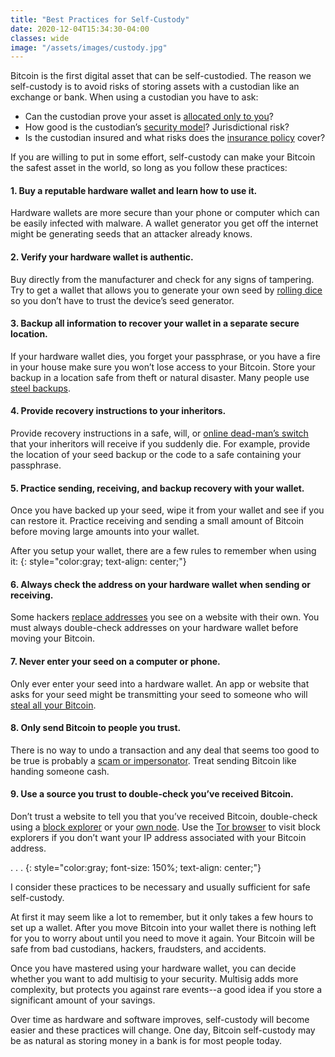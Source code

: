 ```yaml
---
title: "Best Practices for Self-Custody"
date: 2020-12-04T15:34:30-04:00
classes: wide
image: "/assets/images/custody.jpg"
---
```


Bitcoin is the first digital asset that can be self-custodied.  The reason we self-custody is to avoid risks of storing assets with a custodian like an exchange or bank.  When using a custodian you have to ask:

* Can the custodian prove your asset is [allocated only to you][reserves]?
* How good is the custodian’s [security model][hack]?  Jurisdictional risk?
* Is the custodian insured and what risks does the [insurance policy][insurance] cover?

If you are willing to put in some effort, self-custody can make your Bitcoin the safest asset in the world, so long as you follow these practices:

#### 1. Buy a reputable hardware wallet and learn how to use it.
Hardware wallets are more secure than your phone or computer which can be easily infected with malware.  A wallet generator you get off the internet might be generating seeds that an attacker already knows.

#### 2. Verify your hardware wallet is authentic.
Buy directly from the manufacturer and check for any signs of tampering.  Try to get a wallet that allows you to generate your own seed by [rolling dice][dice] so you don’t have to trust the device’s seed generator.

#### 3. Backup all information to recover your wallet in a separate secure location.
If your hardware wallet dies, you forget your passphrase, or you have a fire in your house make sure you won’t lose access to your Bitcoin.  Store your backup in a location safe from theft or natural disaster.  Many people use [steel backups][steel].

#### 4. Provide recovery instructions to your inheritors.
Provide recovery instructions in a safe, will, or [online dead-man’s switch][switch] that your inheritors will receive if you suddenly die.  For example, provide the location of your seed backup or the code to a safe containing your passphrase.

#### 5. Practice sending, receiving, and backup recovery with your wallet.
Once you have backed up your seed, wipe it from your wallet and see if you can restore it.  Practice receiving and sending a small amount of Bitcoin before moving large amounts into your wallet.

After you setup your wallet, there are a few rules to remember when using it:
{: style="color:gray; text-align: center;"}

#### 6. Always check the address on your hardware wallet when sending or receiving.
Some hackers [replace addresses][addresses] you see on a website with their own.  You must always double-check addresses on your hardware wallet before moving your Bitcoin.

#### 7. Never enter your seed on a computer or phone.
Only ever enter your seed into a hardware wallet.  An app or website that asks for your seed might be transmitting your seed to someone who will [steal all your Bitcoin][phish].

#### 8. Only send Bitcoin to people you trust.
There is no way to undo a transaction and any deal that seems too good to be true is probably a [scam or impersonator][scam].  Treat sending Bitcoin like handing someone cash.

#### 9. Use a source you trust to double-check you’ve received Bitcoin.
Don’t trust a website to tell you that you’ve received Bitcoin, double-check using a [block explorer][explorer] or your [own node][node].  Use the [Tor browser][tor] to visit block explorers if you don’t want your IP address associated with your Bitcoin address.

.   .   .
{: style="color:gray; font-size: 150%; text-align: center;"}

I consider these practices to be necessary and usually sufficient for safe self-custody.

At first it may seem like a lot to remember, but it only takes a few hours to set up a wallet.  After you move Bitcoin into your wallet there is nothing left for you to worry about until you need to move it again.  Your Bitcoin will be safe from bad custodians, hackers, fraudsters, and accidents.

Once you have mastered using your hardware wallet, you can decide whether you want to add multisig to your security.  Multisig adds more complexity, but protects you against rare events--a good idea if you store a significant amount of your savings.

Over time as hardware and software improves, self-custody will become easier and these practices will change.  One day, Bitcoin self-custody may be as natural as storing money in a bank is for most people today.

[dice]: https://medium.com/cobo-vault/how-to-verify-the-recovery-phrase-created-by-dice-rolling-be86b30810c1
[steel]: https://jlopp.github.io/metal-bitcoin-storage-reviews
[switch]: https://blog.dashlane.com/what-the-hack-dead-mans-switch
[addresses]: https://techcrunch.com/2018/07/03/new-malware-highjacks-your-windows-clipboard-to-change-crypto-addresses
[phish]: https://cointelegraph.com/news/community-donates-07-btc-to-phishing-victim-who-lost-entire-bitcoin-holdings
[scam]: https://news.bitcoin.com/crypto-luminary-impersonation-scammers-on-social-media-raked-in-millions-in-2018
[explorer]: https://www.lopp.net/bitcoin-information/block-explorers.html
[node]: https://bitcoinmagazine.com/articles/buy-or-diy-an-overview-of-7-bitcoin-full-node-products
[tor]: https://www.torproject.org/download/
[hack]: https://selfkey.org/list-of-cryptocurrency-exchange-hacks
[insurance]: https://www.finivi.com/can-you-insure-your-bitcoin
[reserves]: https://niccarter.info/proof-of-reserves